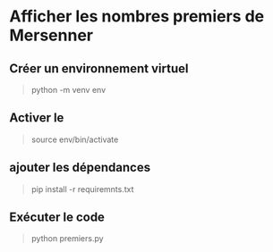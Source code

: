 # Afficher les nombres premiers de Mersenner

## Créer un environnement virtuel

> python -m venv env

## Activer le

> source env/bin/activate

## ajouter les dépendances

> pip install -r requiremnts.txt

## Exécuter le code

> python premiers.py